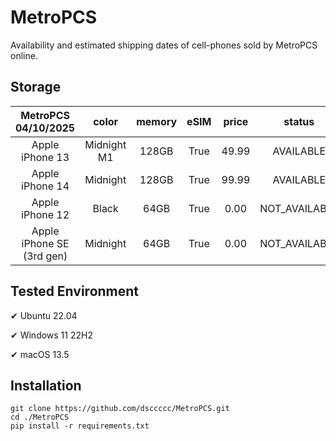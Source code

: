 # MetroPCS
Availability and estimated shipping dates of cell-phones sold by MetroPCS online.
## Storage
|MetroPCS 04/10/2025|color|memory|eSIM|price|status|shipping from|shipping to|
|:--:|:--:|:--:|:--:|:--:|:--:|:--:|:--:|
|Apple iPhone 13|Midnight M1|128GB|True|49.99|AVAILABLE|04/09/2025|04/14/2025|
|Apple iPhone 14|Midnight|128GB|True|99.99|AVAILABLE|04/09/2025|04/14/2025|
|Apple iPhone 12|Black|64GB|True|0.00|NOT_AVAILABLE|04/16/2025|04/22/2025|
|Apple iPhone SE (3rd gen)|Midnight|64GB|True|0.00|NOT_AVAILABLE|04/16/2025|04/22/2025|

## Tested Environment
✔ Ubuntu 22.04

✔ Windows 11 22H2

✔ macOS 13.5
## Installation
```
git clone https://github.com/dsccccc/MetroPCS.git
cd ./MetroPCS
pip install -r requirements.txt
```
